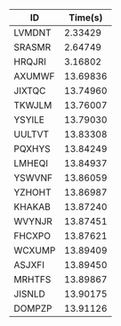 |ID|Time(s)|
|-|-|
|LVMDNT|2.33429|
|SRASMR|2.64749|
|HRQJRI|3.16802|
|AXUMWF|13.69836|
|JIXTQC|13.74960|
|TKWJLM|13.76007|
|YSYILE|13.79030|
|UULTVT|13.83308|
|PQXHYS|13.84249|
|LMHEQI|13.84937|
|YSWVNF|13.86059|
|YZHOHT|13.86987|
|KHAKAB|13.87240|
|WVYNJR|13.87451|
|FHCXPO|13.87621|
|WCXUMP|13.89409|
|ASJXFI|13.89450|
|MRHTFS|13.89867|
|JISNLD|13.90175|
|DOMPZP|13.91126|
